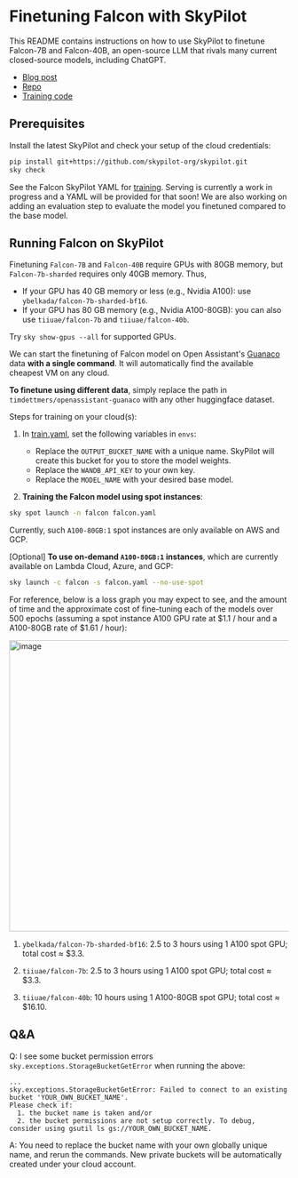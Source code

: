 # Finetuning Falcon with SkyPilot

This README contains instructions on how to use SkyPilot to finetune Falcon-7B and Falcon-40B, an open-source LLM that rivals many current closed-source models, including ChatGPT. 

* [Blog post](https://huggingface.co/blog/falcon)
* [Repo](https://huggingface.co/tiiuae/falcon-40b)
* [Training code](https://gist.github.com/pacman100/1731b41f7a90a87b457e8c5415ff1c14)


## Prerequisites
Install the latest SkyPilot and check your setup of the cloud credentials:
```bash
pip install git+https://github.com/skypilot-org/skypilot.git
sky check
```
See the Falcon SkyPilot YAML for [training](train.yaml). Serving is currently a work in progress and a YAML will be provided for that soon! We are also working on adding an evaluation step to evaluate the model you finetuned compared to the base model.

## Running Falcon on SkyPilot
Finetuning `Falcon-7B` and `Falcon-40B` require GPUs with 80GB memory, 
but `Falcon-7b-sharded` requires only 40GB memory. Thus,
* If your GPU has 40 GB memory or less (e.g., Nvidia A100): use `ybelkada/falcon-7b-sharded-bf16`.
* If your GPU has 80 GB memory (e.g., Nvidia A100-80GB): you can also use `tiiuae/falcon-7b` and `tiiuae/falcon-40b`. 

Try `sky show-gpus --all` for supported GPUs.

We can start the finetuning of Falcon model on Open Assistant's [Guanaco](https://huggingface.co/datasets/timdettmers/openassistant-guanaco) data **with a single command**. It will automatically find the available cheapest VM on any cloud.

**To finetune using different data**, simply replace the path in `timdettmers/openassistant-guanaco` with any other huggingface dataset.

Steps for training on your cloud(s):

1. In [train.yaml](train.yaml), set the following variables in `envs`:

    - Replace the `OUTPUT_BUCKET_NAME` with a unique name. SkyPilot will create this bucket for you to store the model weights.
    - Replace the `WANDB_API_KEY` to your own key. 
    - Replace the `MODEL_NAME` with your desired base model. 

2.  **Training the Falcon model using spot instances**:

```bash
sky spot launch -n falcon falcon.yaml
```

Currently, such `A100-80GB:1` spot instances are only available on AWS and GCP.

[Optional] **To use on-demand `A100-80GB:1` instances**, which are currently available on Lambda Cloud, Azure, and GCP:
```bash
sky launch -c falcon -s falcon.yaml --no-use-spot
```

For reference, below is a loss graph you may expect to see, and the amount of time and the approximate cost of fine-tuning each of the models over 500 epochs (assuming a spot instance A100 GPU rate at $1.1 / hour and a A100-80GB rate of $1.61 / hour):

<img width="524" alt="image" src="https://i.imgur.com/BDlHink.png">

1. `ybelkada/falcon-7b-sharded-bf16`: 2.5 to 3 hours using 1 A100 spot GPU; total cost ≈ $3.3.

2. `tiiuae/falcon-7b`: 2.5 to 3 hours using 1 A100 spot GPU; total cost ≈ $3.3.

3. `tiiuae/falcon-40b`: 10 hours using 1 A100-80GB spot GPU; total cost ≈ $16.10.


## Q&A

Q: I see some bucket permission errors `sky.exceptions.StorageBucketGetError` when running the above:
```
...
sky.exceptions.StorageBucketGetError: Failed to connect to an existing bucket 'YOUR_OWN_BUCKET_NAME'.
Please check if:
  1. the bucket name is taken and/or
  2. the bucket permissions are not setup correctly. To debug, consider using gsutil ls gs://YOUR_OWN_BUCKET_NAME.
```

A: You need to replace the bucket name with your own globally unique name, and rerun the commands. New private buckets will be automatically created under your cloud account.
